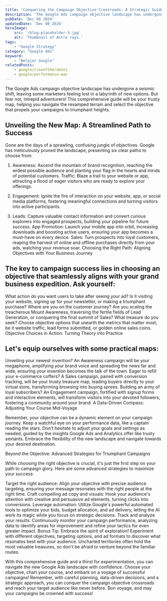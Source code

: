 ```yaml
---
title: 'Conquering the Campaign Objective Crossroads: A Strategic Guide to Google Ads Success'
description: 'The Google Ads campaign objective landscape has undergone a seismic shift, leaving some marketers feeling lost in a labyrinth of new options. But fear not, intrepid adventurers! This comprehensive guide will be your trusty map, helping you navigate the revamped terrain and select the objective that propels your campaigns to triumphant heights.'
pubDate: 'Dec 08 2024'
updatedDate: 'Dec 08 2024'
heroImage: 
    src: '/blog-placeholder-3.jpg'
    alt: 'Thumbnail of Astro rays.'
tags: 
    - "Google Strategy"
category: "Google Ads"
keyword: 
    - "Belajar Google"
relatedPosts:
    - google/riseoftherobots
    - google/performance-max
---
```


The Google Ads campaign objective landscape has undergone a seismic shift, leaving some marketers feeling lost in a labyrinth of new options. But fear not, intrepid adventurers! This comprehensive guide will be your trusty map, helping you navigate the revamped terrain and select the objective that propels your campaigns to triumphant heights.

## Unveiling the New Map: A Streamlined Path to Success

Gone are the days of a sprawling, confusing jungle of objectives. Google has meticulously pruned the landscape, presenting six clear paths to choose from:

1. Awareness: Ascend the mountain of brand recognition, reaching the widest possible audience and planting your flag in the hearts and minds of potential customers.
Traffic: Blaze a trail to your website or app, attracting a flood of eager visitors who are ready to explore your offerings.

2. Engagement: Ignite the fire of interaction on your website, app, or social media platforms, fostering meaningful connections and turning visitors into active participants.

3. Leads: Capture valuable contact information and convert curious explorers into engaged prospects, building your pipeline for future success.
App Promotion: Launch your mobile app into orbit, increasing downloads and boosting active users, ensuring your app becomes a must-have on every device.
Sales: Turn prospects into loyal customers, reaping the harvest of online and offline purchases directly from your ads, watching your revenue soar.
Choosing the Right Path: Aligning Objectives with Your Business Journey

## The key to campaign success lies in choosing an objective that seamlessly aligns with your grand business expedition. Ask yourself:

What action do you want users to take after seeing your ad? Is it visiting your website, signing up for your newsletter, or making a triumphant purchase?
Where are you on the customer journey? Are you scaling the treacherous Mount Awareness, traversing the fertile fields of Lead Generation, or conquering the final summit of Sales?
What treasure do you seek? Choose objective options that unearth the metrics that matter most, be it website traffic, lead forms submitted, or golden online sales coins.
Objective Choices in Action: Turning Theory into Practice

## Let's equip ourselves with some practical maps:

Unveiling your newest invention? An Awareness campaign will be your megaphone, amplifying your brand voice and spreading the news far and wide, ensuring your invention becomes the talk of the town.
Eager to refill your e-commerce coffers? A Sales campaign, paired with conversion tracking, will be your trusty treasure map, leading buyers directly to your virtual store, transforming browsing into buying sprees.
Building an army of loyal subscribers? An Engagement campaign, fortified with signup forms and interactive elements, will transform visitors into your devoted followers, fostering a community around your brand.
A Data-Driven Compass: Adjusting Your Course Mid-Voyage

Remember, your objective can be a dynamic element on your campaign journey. Keep a watchful eye on your performance data, like a captain reading the stars. Don't hesitate to adjust your goals and settings as needed, guided by the insights Google Ads and Analytics offer like trusty sextants. Embrace the flexibility of the new landscape and navigate towards your desired destination.

Beyond the Objective: Advanced Strategies for Triumphant Campaigns

While choosing the right objective is crucial, it's just the first step on your path to campaign glory. Here are some advanced strategies to maximize your success:

Target the right audience: Align your objective with precise audience targeting, ensuring your message resonates with the right people at the right time.
Craft compelling ad copy and visuals: Hook your audience's attention with creative and persuasive ad elements, turning clicks into conversions.
Leverage automation: Utilize Google's powerful automated tools to optimize your bids, budget allocation, and ad delivery, letting the AI work its magic while you focus on strategic decisions.
Track and analyze your results: Continuously monitor your campaign performance, analyzing data to identify areas for improvement and refine your tactics for even greater impact.
Bonus Tip: Embrace the spirit of exploration! Experiment with different objectives, targeting options, and ad formats to discover what resonates best with your audience. Uncharted territories often hold the most valuable treasures, so don't be afraid to venture beyond the familiar routes.

With this comprehensive guide and a thirst for experimentation, you can navigate the new Google Ads landscape with confidence. Choose your objective, chart your course, and embark on a voyage of successful campaigns! Remember, with careful planning, data-driven decisions, and a strategic approach, you can conquer the campaign objective crossroads and reach your target audience like never before. Bon voyage, and may your campaigns be crowned with success!